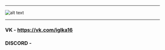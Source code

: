 
__________________________________________________________________________________________________________________________________________________________________________________________________________________________________________________________________________________
![alt text](https://i.ytimg.com/vi/tvscbY_mA_s/maxresdefault.jpg)
__________________________________________________________________________________________________________________________________________________________________________________________________________________________________________________________________________________

### VK - https://vk.com/iglka16
### DISCORD - 

